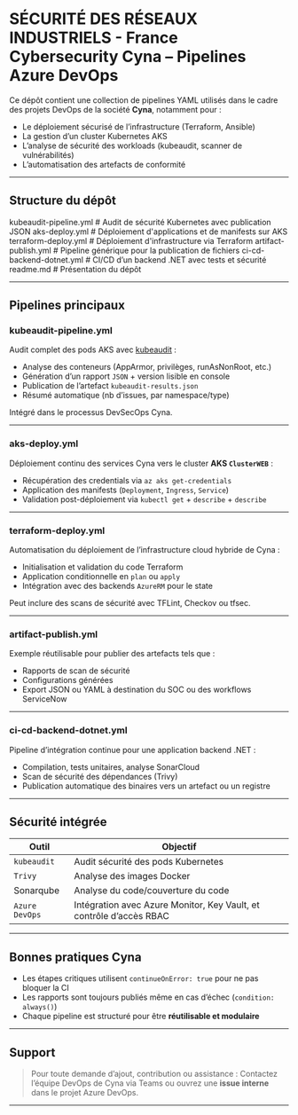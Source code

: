 # SÉCURITÉ DES RÉSEAUX INDUSTRIELS - France Cybersecurity Cyna – Pipelines Azure DevOps

Ce dépôt contient une collection de pipelines YAML utilisés dans le cadre des projets DevOps de la société **Cyna**, notamment pour :

- Le déploiement sécurisé de l’infrastructure (Terraform, Ansible)
- La gestion d’un cluster Kubernetes AKS
- L’analyse de sécurité des workloads (kubeaudit, scanner de vulnérabilités)
- L’automatisation des artefacts de conformité

---

## Structure du dépôt


kubeaudit-pipeline.yml # Audit de sécurité Kubernetes avec publication JSON
aks-deploy.yml # Déploiement d'applications et de manifests sur AKS
terraform-deploy.yml # Déploiement d'infrastructure via Terraform
artifact-publish.yml # Pipeline générique pour la publication de fichiers
ci-cd-backend-dotnet.yml # CI/CD d’un backend .NET avec tests et sécurité
readme.md # Présentation du dépôt


---

## Pipelines principaux

### kubeaudit-pipeline.yml
Audit complet des pods AKS avec [kubeaudit](https://github.com/Shopify/kubeaudit) :

- Analyse des conteneurs (AppArmor, privilèges, runAsNonRoot, etc.)
- Génération d’un rapport `JSON` + version lisible en console
- Publication de l’artefact `kubeaudit-results.json`
- Résumé automatique (nb d’issues, par namespace/type)

Intégré dans le processus DevSecOps Cyna.

---

### aks-deploy.yml
Déploiement continu des services Cyna vers le cluster **AKS `ClusterWEB`** :

- Récupération des credentials via `az aks get-credentials`
- Application des manifests (`Deployment`, `Ingress`, `Service`)
- Validation post-déploiement via `kubectl get` + `describe` + `describe`

---

### terraform-deploy.yml
Automatisation du déploiement de l’infrastructure cloud hybride de Cyna :

- Initialisation et validation du code Terraform
- Application conditionnelle en `plan` ou `apply`
- Intégration avec des backends `AzureRM` pour le state

Peut inclure des scans de sécurité avec TFLint, Checkov ou tfsec.

---

### artifact-publish.yml
Exemple réutilisable pour publier des artefacts tels que :

- Rapports de scan de sécurité
- Configurations générées
- Export JSON ou YAML à destination du SOC ou des workflows ServiceNow

---

### ci-cd-backend-dotnet.yml
Pipeline d’intégration continue pour une application backend .NET :

- Compilation, tests unitaires, analyse SonarCloud
- Scan de sécurité des dépendances (Trivy)
- Publication automatique des binaires vers un artefact ou un registre

---

## Sécurité intégrée

| Outil | Objectif |
|-------|----------|
| `kubeaudit` | Audit sécurité des pods Kubernetes |
| `Trivy`     | Analyse des images Docker |
|  Sonarqube  | Analyse du code/couverture du code |
| `Azure DevOps` | Intégration avec Azure Monitor, Key Vault, et contrôle d’accès RBAC |

---

## Bonnes pratiques Cyna

- Les étapes critiques utilisent `continueOnError: true` pour ne pas bloquer la CI
- Les rapports sont toujours publiés même en cas d’échec (`condition: always()`)
- Chaque pipeline est structuré pour être **réutilisable et modulaire**

---

## Support

> Pour toute demande d’ajout, contribution ou assistance :
> Contactez l’équipe DevOps de Cyna via Teams ou ouvrez une **issue interne** dans le projet Azure DevOps.

---

